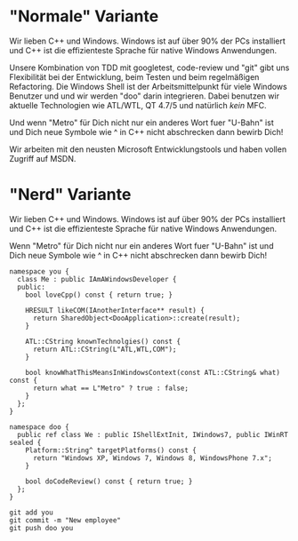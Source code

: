 "Normale" Variante
=================

Wir lieben C++ und Windows.
Windows ist auf über 90% der PCs installiert und C++ ist die effizienteste Sprache für native Windows Anwendungen.

Unsere Kombination von TDD mit googletest, code-review und "git" gibt uns Flexibilität bei der Entwicklung, beim Testen und beim regelmäßigen Refactoring.
Die Windows Shell ist der Arbeitsmittelpunkt für viele Windows Benutzer und und wir werden "doo" darin integrieren.
Dabei benutzen wir aktuelle Technologien wie ATL/WTL, QT 4.7/5 und natürlich *kein* MFC.

Und wenn "Metro" für Dich nicht nur ein anderes Wort fuer "U-Bahn" ist und Dich neue Symbole wie ^ in C++ nicht abschrecken dann bewirb Dich!

Wir arbeiten mit den neusten Microsoft Entwicklungstools und haben vollen Zugriff auf MSDN.

"Nerd" Variante
===============

Wir lieben C++ und Windows.
Windows ist auf über 90% der PCs installiert und C++ ist die effizienteste Sprache für native Windows Anwendungen.

Wenn "Metro" für Dich nicht nur ein anderes Wort fuer "U-Bahn" ist und Dich neue Symbole wie ^ in C++ nicht abschrecken dann bewirb Dich!

    namespace you {
      class Me : public IAmAWindowsDeveloper {
      public:
        bool loveCpp() const { return true; }
        
        HRESULT likeCOM(IAnotherInterface** result) {
          return SharedObject<DooApplication>::create(result);
        }
        
        ATL::CString knownTechnolgies() const {
          return ATL::CString(L"ATL,WTL,COM");
        }
        
        bool knowWhatThisMeansInWindowsContext(const ATL::CString& what) const {
          return what == L"Metro" ? true : false;
        }
      };
    }
    
    namespace doo {
      public ref class We : public IShellExtInit, IWindows7, public IWinRT sealed {
        Platform::String^ targetPlatforms() const {
          return "Windows XP, Windows 7, Windows 8, WindowsPhone 7.x";
        }
        
        bool doCodeReview() const { return true; }
      };
    }
    
    git add you
    git commit -m "New employee"
    git push doo you
